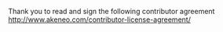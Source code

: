 Thank you to read and sign the following contributor agreement http://www.akeneo.com/contributor-license-agreement/
